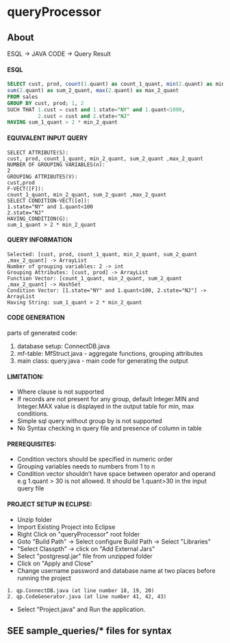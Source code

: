 # queryProcessor

## About
ESQL -> JAVA CODE -> Query Result

#### ESQL
```sql
SELECT cust, prod, count(1.quant) as count_1_quant, min(2.quant) as min_2_quant, 
sum(2.quant) as sum_2_quant, max(2.quant) as max_2_quant
FROM sales
GROUP BY cust, prod; 1, 2
SUCH THAT 1.cust = cust and 1.state="NY" and 1.quant<1000,
          2.cust = cust and 2.state="NJ"
HAVING sum_1_quant > 2 * min_2_quant
```
#### EQUIVALENT INPUT QUERY
```
SELECT ATTRIBUTE(S):
cust, prod, count_1_quant, min_2_quant, sum_2_quant ,max_2_quant
NUMBER OF GROUPING VARIABLES(n):
2
GROUPING ATTRIBUTES(V):
cust,prod
F-VECT([F]):
count_1_quant, min_2_quant, sum_2_quant ,max_2_quant
SELECT CONDITION-VECT([σ]):
1.state="NY" and 1.quant<100 
2.state="NJ"
HAVING_CONDITION(G):
sum_1_quant > 2 * min_2_quant
```

#### QUERY INFORMATION
```
Selected: [cust, prod, count_1_quant, min_2_quant, sum_2_quant ,max_2_quant] -> ArrayList
Number of grouping variables: 2 -> int
Grouping Attributes: [cust, prod] -> ArrayList
Function Vector: [count_1_quant, min_2_quant, sum_2_quant ,max_2_quant] -> HashSet
Condition Vector: [1.state="NY" and 1.quant<100, 2.state="NJ"] -> ArrayList
Having String: sum_1_quant > 2 * min_2_quant
```

#### CODE GENERATION
parts of generated code:
  1. database setup: ConnectDB.java
  2. mf-table: MfStruct.java - aggregate functions, grouping attributes
  2. main class: query.java - main code for generating the output

#### LIMITATION:
* Where clause is not supported
* If records are not present for any group, default Integer.MIN and Integer.MAX value is displayed in the output table for min, max conditions.
* Simple sql query without group by is not supported
* No Syntax checking in query file and presence of column in table

#### PREREQUISITES:
* Condition vectors should be specified in numeric order
* Grouping variables needs to numbers from 1 to n 
* Condition vector shouldn’t have space between operator and operand e.g 1.quant > 30 is not allowed. It should be 1.quant>30 in the input query file

#### PROJECT SETUP IN ECLIPSE:
* Unzip folder
* Import Existing Project into Eclipse
* Right Click on "queryProcessor" root folder
* Goto "Build Path" -> Select configure Build Path -> Select "Libraries"
* "Select Classpth" -> click on "Add External Jars"
* Select "postgresql.jar" file from unzipped folder
* Click on "Apply and Close"
* Change username password and database name at two places before running the project
```          
1. qp.ConnectDB.java (at line number 18, 19, 20) 
2. qp.CodeGenerator.java (at line number 41, 42, 43)
```
* Select "Project.java" and Run the application.

## SEE sample_queries/* files for syntax
